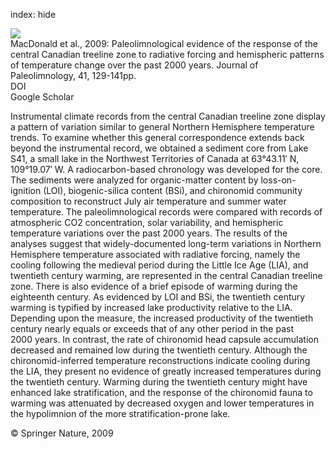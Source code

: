 index: hide

<div class="Citation">
    <div class="Citation-thumb CitationThumb-linked"  data-href="https://doi.org/10.1007/s10933-008-9250-2">
      <img src="https://static.claimspace.cloud/climate-study-static/refs/thumbs/5/MacDonald_et_al_2009-thumb.png" />
    </div>

  <div class="Citation-body">
    <div class="Citation-text">MacDonald et al., 2009: Paleolimnological evidence of the response of the central Canadian treeline zone to radiative forcing and hemispheric patterns of temperature change over the past 2000 years. <span class="Article-journal">Journal of Paleolimnology, </span><span class="Article-volume">41, </span>129-141pp.</div>
    <div class="Citation-links">
      <div class="CitationLink" data-href="https://doi.org/10.1007/s10933-008-9250-2">
        <div class="CitationLink-icon CitationLink-Doi"></div>
        <div class="CitationLink-text">DOI</div>
      </div>
      <div class="CitationLink" data-href="https://scholar.google.com/scholar?q=10.1007/s10933-008-9250-2">
        <div class="CitationLink-icon CitationLink-Scholar"></div>
        <div class="CitationLink-text">Google Scholar</div>
      </div>
    </div>
  </div>
</div>

Instrumental climate records from the central Canadian treeline zone display a pattern of variation similar to general Northern Hemisphere temperature trends. To examine whether this general correspondence extends back beyond the instrumental record, we obtained a sediment core from Lake S41, a small lake in the Northwest Territories of Canada at 63°43.11′ N, 109°19.07′ W. A radiocarbon-based chronology was developed for the core. The sediments were analyzed for organic-matter content by loss-on-ignition (LOI), biogenic-silica content (BSi), and chironomid community composition to reconstruct July air temperature and summer water temperature. The paleolimnological records were compared with records of atmospheric CO2 concentration, solar variability, and hemispheric temperature variations over the past 2000 years. The results of the analyses suggest that widely-documented long-term variations in Northern Hemisphere temperature associated with radiative forcing, namely the cooling following the medieval period during the Little Ice Age (LIA), and twentieth century warming, are represented in the central Canadian treeline zone. There is also evidence of a brief episode of warming during the eighteenth century. As evidenced by LOI and BSi, the twentieth century warming is typified by increased lake productivity relative to the LIA. Depending upon the measure, the increased productivity of the twentieth century nearly equals or exceeds that of any other period in the past 2000 years. In contrast, the rate of chironomid head capsule accumulation decreased and remained low during the twentieth century. Although the chironomid-inferred temperature reconstructions indicate cooling during the LIA, they present no evidence of greatly increased temperatures during the twentieth century. Warming during the twentieth century might have enhanced lake stratification, and the response of the chironomid fauna to warming was attenuated by decreased oxygen and lower temperatures in the hypolimnion of the more stratification-prone lake.

<div class="Citation-copy">
&copy; Springer Nature, 2009
</div>
